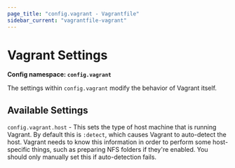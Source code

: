 ```yaml
---
page_title: "config.vagrant - Vagrantfile"
sidebar_current: "vagrantfile-vagrant"
---
```


# Vagrant Settings

**Config namespace: `config.vagrant`**

The settings within `config.vagrant` modify the behavior of Vagrant
itself.

## Available Settings

`config.vagrant.host` - This sets the type of host machine that is running
Vagrant. By default this is `:detect`, which causes Vagrant to auto-detect
the host. Vagrant needs to know this information in order to perform some
host-specific things, such as preparing NFS folders if they're enabled.
You should only manually set this if auto-detection fails.
